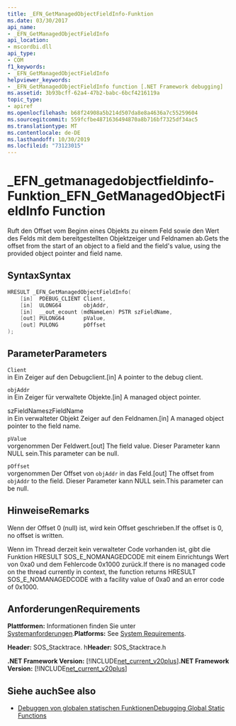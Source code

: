 ```yaml
---
title: _EFN_GetManagedObjectFieldInfo-Funktion
ms.date: 03/30/2017
api_name:
- _EFN_GetManagedObjectFieldInfo
api_location:
- mscordbi.dll
api_type:
- COM
f1_keywords:
- _EFN_GetManagedObjectFieldInfo
helpviewer_keywords:
- _EFN_GetManagedObjectFieldInfo function [.NET Framework debugging]
ms.assetid: 3b93bcff-62a4-47b2-babc-6bcf4216119a
topic_type:
- apiref
ms.openlocfilehash: b68f24908a5b214d507da8e8a4636a7c55259604
ms.sourcegitcommit: 559fcfbe4871636494870a8b716bf7325df34ac5
ms.translationtype: MT
ms.contentlocale: de-DE
ms.lasthandoff: 10/30/2019
ms.locfileid: "73123015"
---
```

# <a name="_efn_getmanagedobjectfieldinfo-function"></a><span data-ttu-id="6ef3d-102">\_EFN\_getmanagedobjectfieldinfo-Funktion</span><span class="sxs-lookup"><span data-stu-id="6ef3d-102">\_EFN\_GetManagedObjectFieldInfo Function</span></span>
<span data-ttu-id="6ef3d-103">Ruft den Offset vom Beginn eines Objekts zu einem Feld sowie den Wert des Felds mit dem bereitgestellten Objektzeiger und Feldnamen ab.</span><span class="sxs-lookup"><span data-stu-id="6ef3d-103">Gets the offset from the start of an object to a field and the field's value, using the provided object pointer and field name.</span></span>  
  
## <a name="syntax"></a><span data-ttu-id="6ef3d-104">Syntax</span><span class="sxs-lookup"><span data-stu-id="6ef3d-104">Syntax</span></span>  
  
```cpp  
HRESULT _EFN_GetManagedObjectFieldInfo(  
    [in]  PDEBUG_CLIENT Client,  
    [in]  ULONG64       objAddr,  
    [in]  __out_ecount (mdNameLen) PSTR szFieldName,  
    [out] PULONG64      pValue,  
    [out] PULONG        pOffset  
);  
```  
  
## <a name="parameters"></a><span data-ttu-id="6ef3d-105">Parameter</span><span class="sxs-lookup"><span data-stu-id="6ef3d-105">Parameters</span></span>  
 `Client`  
 <span data-ttu-id="6ef3d-106">in Ein Zeiger auf den Debugclient.</span><span class="sxs-lookup"><span data-stu-id="6ef3d-106">[in] A pointer to the debug client.</span></span>  
  
 `objAddr`  
 <span data-ttu-id="6ef3d-107">in Ein Zeiger für verwaltete Objekte.</span><span class="sxs-lookup"><span data-stu-id="6ef3d-107">[in] A managed object pointer.</span></span>  
  
 <span data-ttu-id="6ef3d-108">szFieldName</span><span class="sxs-lookup"><span data-stu-id="6ef3d-108">szFieldName</span></span>  
 <span data-ttu-id="6ef3d-109">in Ein verwalteter Objekt Zeiger auf den Feldnamen.</span><span class="sxs-lookup"><span data-stu-id="6ef3d-109">[in] A managed object pointer to the field name.</span></span>  
  
 `pValue`  
 <span data-ttu-id="6ef3d-110">vorgenommen Der Feldwert.</span><span class="sxs-lookup"><span data-stu-id="6ef3d-110">[out] The field value.</span></span> <span data-ttu-id="6ef3d-111">Dieser Parameter kann NULL sein.</span><span class="sxs-lookup"><span data-stu-id="6ef3d-111">This parameter can be null.</span></span>  
  
 `pOffset`  
 <span data-ttu-id="6ef3d-112">vorgenommen Der Offset von `objAddr` in das Feld.</span><span class="sxs-lookup"><span data-stu-id="6ef3d-112">[out] The offset from `objAddr` to the field.</span></span> <span data-ttu-id="6ef3d-113">Dieser Parameter kann NULL sein.</span><span class="sxs-lookup"><span data-stu-id="6ef3d-113">This parameter can be null.</span></span>  
  
## <a name="remarks"></a><span data-ttu-id="6ef3d-114">Hinweise</span><span class="sxs-lookup"><span data-stu-id="6ef3d-114">Remarks</span></span>  
 <span data-ttu-id="6ef3d-115">Wenn der Offset 0 (null) ist, wird kein Offset geschrieben.</span><span class="sxs-lookup"><span data-stu-id="6ef3d-115">If the offset is 0, no offset is written.</span></span>  
  
 <span data-ttu-id="6ef3d-116">Wenn im Thread derzeit kein verwalteter Code vorhanden ist, gibt die Funktion HRESULT SOS_E_NOMANAGEDCODE mit einem Einrichtungs Wert von 0xa0 und dem Fehlercode 0x1000 zurück.</span><span class="sxs-lookup"><span data-stu-id="6ef3d-116">If there is no managed code on the thread currently in context, the function returns HRESULT SOS_E_NOMANAGEDCODE with a facility value of 0xa0 and an error code of 0x1000.</span></span>  
  
## <a name="requirements"></a><span data-ttu-id="6ef3d-117">Anforderungen</span><span class="sxs-lookup"><span data-stu-id="6ef3d-117">Requirements</span></span>  
 <span data-ttu-id="6ef3d-118">**Plattformen:** Informationen finden Sie unter [Systemanforderungen](../../../../docs/framework/get-started/system-requirements.md).</span><span class="sxs-lookup"><span data-stu-id="6ef3d-118">**Platforms:** See [System Requirements](../../../../docs/framework/get-started/system-requirements.md).</span></span>  
  
 <span data-ttu-id="6ef3d-119">**Header:** SOS_Stacktrace. h</span><span class="sxs-lookup"><span data-stu-id="6ef3d-119">**Header:** SOS_Stacktrace.h</span></span>  
  
 <span data-ttu-id="6ef3d-120">**.NET Framework Version:** [!INCLUDE[net_current_v20plus](../../../../includes/net-current-v20plus-md.md)]</span><span class="sxs-lookup"><span data-stu-id="6ef3d-120">**.NET Framework Version:** [!INCLUDE[net_current_v20plus](../../../../includes/net-current-v20plus-md.md)]</span></span>  
  
## <a name="see-also"></a><span data-ttu-id="6ef3d-121">Siehe auch</span><span class="sxs-lookup"><span data-stu-id="6ef3d-121">See also</span></span>

- [<span data-ttu-id="6ef3d-122">Debuggen von globalen statischen Funktionen</span><span class="sxs-lookup"><span data-stu-id="6ef3d-122">Debugging Global Static Functions</span></span>](../../../../docs/framework/unmanaged-api/debugging/debugging-global-static-functions.md)
